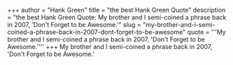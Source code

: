 +++
author = "Hank Green"
title = "the best Hank Green Quote"
description = "the best Hank Green Quote: My brother and I semi-coined a phrase back in 2007, 'Don't Forget to be Awesome.'"
slug = "my-brother-and-i-semi-coined-a-phrase-back-in-2007-dont-forget-to-be-awesome"
quote = '''My brother and I semi-coined a phrase back in 2007, 'Don't Forget to be Awesome.''''
+++
My brother and I semi-coined a phrase back in 2007, 'Don't Forget to be Awesome.'
